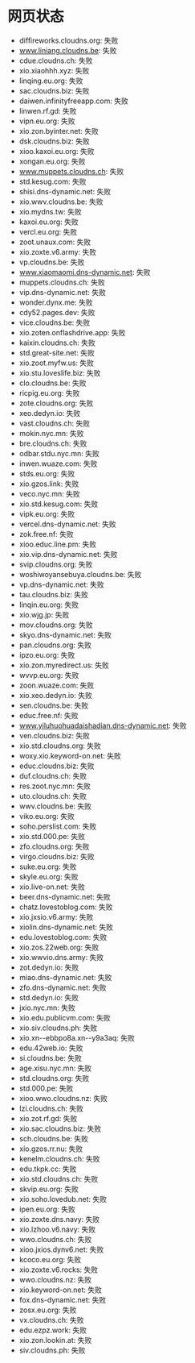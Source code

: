 # 网页状态
- diffireworks.cloudns.org: 失败
- www.liniang.cloudns.be: 失败
- cdue.cloudns.ch: 失败
- xio.xiaohhh.xyz: 失败
- linqing.eu.org: 失败
- sac.cloudns.biz: 失败
- daiwen.infinityfreeapp.com: 失败
- linwen.rf.gd: 失败
- vipn.eu.org: 失败
- xio.zon.byinter.net: 失败
- dsk.cloudns.biz: 失败
- xioo.kaxoi.eu.org: 失败
- xongan.eu.org: 失败
- www.muppets.cloudns.ch: 失败
- std.kesug.com: 失败
- shisi.dns-dynamic.net: 失败
- xio.wwv.cloudns.be: 失败
- xio.mydns.tw: 失败
- kaxoi.eu.org: 失败
- vercl.eu.org: 失败
- zoot.unaux.com: 失败
- xio.zoxte.v6.army: 失败
- vp.cloudns.be: 失败
- www.xiaomaomi.dns-dynamic.net: 失败
- muppets.cloudns.ch: 失败
- vip.dns-dynamic.net: 失败
- wonder.dynx.me: 失败
- cdy52.pages.dev: 失败
- vice.cloudns.be: 失败
- xio.zoten.onflashdrive.app: 失败
- kaixin.cloudns.ch: 失败
- std.great-site.net: 失败
- xio.zoot.myfw.us: 失败
- xio.stu.loveslife.biz: 失败
- clo.cloudns.be: 失败
- ricpig.eu.org: 失败
- zote.cloudns.org: 失败
- xeo.dedyn.io: 失败
- vast.cloudns.ch: 失败
- mokin.nyc.mn: 失败
- bre.cloudns.ch: 失败
- odbar.stdu.nyc.mn: 失败
- inwen.wuaze.com: 失败
- stds.eu.org: 失败
- xio.gzos.link: 失败
- veco.nyc.mn: 失败
- xio.std.kesug.com: 失败
- vipk.eu.org: 失败
- vercel.dns-dynamic.net: 失败
- zok.free.nf: 失败
- xioo.educ.line.pm: 失败
- xio.vip.dns-dynamic.net: 失败
- svip.cloudns.org: 失败
- woshiwoyansebuya.cloudns.be: 失败
- vp.dns-dynamic.net: 失败
- tau.cloudns.biz: 失败
- linqin.eu.org: 失败
- xio.wjg.jp: 失败
- mov.cloudns.org: 失败
- skyo.dns-dynamic.net: 失败
- pan.cloudns.org: 失败
- ipzo.eu.org: 失败
- xio.zon.myredirect.us: 失败
- wvvp.eu.org: 失败
- zoon.wuaze.com: 失败
- xio.xeo.dedyn.io: 失败
- sen.cloudns.be: 失败
- educ.free.nf: 失败
- www.yiluhuohuadaishadian.dns-dynamic.net: 失败
- ven.cloudns.biz: 失败
- xio.std.cloudns.org: 失败
- woxy.xio.keyword-on.net: 失败
- educ.cloudns.biz: 失败
- duf.cloudns.ch: 失败
- res.zoot.nyc.mn: 失败
- uto.cloudns.ch: 失败
- wwv.cloudns.be: 失败
- viko.eu.org: 失败
- soho.perslist.com: 失败
- xio.std.000.pe: 失败
- zfo.cloudns.org: 失败
- virgo.cloudns.biz: 失败
- suke.eu.org: 失败
- skyle.eu.org: 失败
- xio.live-on.net: 失败
- beer.dns-dynamic.net: 失败
- chatz.lovestoblog.com: 失败
- xio.jxsio.v6.army: 失败
- xiolin.dns-dynamic.net: 失败
- edu.lovestoblog.com: 失败
- xio.zos.22web.org: 失败
- xio.wwvio.dns.army: 失败
- zot.dedyn.io: 失败
- miao.dns-dynamic.net: 失败
- zfo.dns-dynamic.net: 失败
- std.dedyn.io: 失败
- jxio.nyc.mn: 失败
- xio.edu.publicvm.com: 失败
- xio.siv.cloudns.ph: 失败
- xio.xn--ebbpo8a.xn--y9a3aq: 失败
- edu.42web.io: 失败
- si.cloudns.be: 失败
- age.xisu.nyc.mn: 失败
- std.cloudns.org: 失败
- std.000.pe: 失败
- xioo.wwo.cloudns.nz: 失败
- lzi.cloudns.ch: 失败
- xio.zot.rf.gd: 失败
- xio.sac.cloudns.biz: 失败
- sch.cloudns.be: 失败
- xio.gzos.rr.nu: 失败
- kenelm.cloudns.ch: 失败
- edu.tkpk.cc: 失败
- xio.std.cloudns.ch: 失败
- skvip.eu.org: 失败
- xio.soho.lovedub.net: 失败
- ipen.eu.org: 失败
- xio.zoxte.dns.navy: 失败
- xio.lzhoo.v6.navy: 失败
- wwo.cloudns.ch: 失败
- xioo.jxios.dynv6.net: 失败
- kcoco.eu.org: 失败
- xio.zoxte.v6.rocks: 失败
- wwo.cloudns.nz: 失败
- xio.keyword-on.net: 失败
- fox.dns-dynamic.net: 失败
- zosx.eu.org: 失败
- vx.cloudns.ch: 失败
- edu.ezpz.work: 失败
- xio.zon.lookin.at: 失败
- siv.cloudns.ph: 失败

